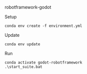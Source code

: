 robotframework-godot

Setup

```batch
conda env create -f environment.yml
```

Update

```batch
conda env update
```

Run

```batch
conda activate godot-robotframework
.\start_suite.bat
```